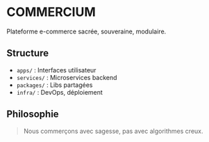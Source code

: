 # COMMERCIUM

Plateforme e-commerce sacrée, souveraine, modulaire.

## Structure
- `apps/` : Interfaces utilisateur
- `services/` : Microservices backend
- `packages/` : Libs partagées
- `infra/` : DevOps, déploiement

## Philosophie
> Nous commerçons avec sagesse, pas avec algorithmes creux.
